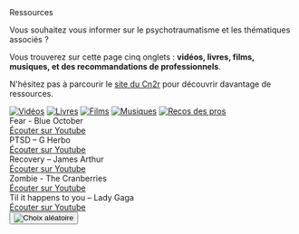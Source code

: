 <div class="banner">
    <div class="title">Ressources</div>
    <div class="intro">
        <p>Vous souhaitez vous informer sur le psychotraumatisme et les thématiques associés ?
        <p>Vous trouverez sur cette page cinq onglets : <b>vidéos, livres, films, musiques, et des recommandations de professionnels</b>.
        <p>N'hésitez pas à parcourir le <a href="https://cn2r.fr" target="_blank">site du Cn2r</a> pour découvrir davantage de ressources.
    </div>
</div>

<div class="tabbar">
    <a href="/videos" title="Vidéos"><img src="{{ ASSET ../assets/ui/video.png }}" alt="Vidéos" /></a>
    <a href="/livres" title="Livres"><img src="{{ ASSET ../assets/ui/book.png }}" alt="Livres" /></a>
    <a href="/films" title="Films"><img src="{{ ASSET ../assets/ui/movie.png }}" alt="Films" /></a>
    <a href="/musiques" class="active" title="Musiques"><img src="{{ ASSET ../assets/ui/music.png }}" alt="Musiques" /></a>
    <a href="/pros" title="Recos des pros"><img src="{{ ASSET ../assets/ui/paper.png }}" alt="Recos des pros" /></a>
</div>

<div class="tab">
    <div class="cardset">
        <div class="card">
            <img src="{{ ASSET ../assets/resources/musique_blueoctober.jpg }}" alt="" />
            <div>
                <div class="reference">Fear - Blue October</div>
                <div class="actions">
                    <a href="https://www.youtube.com/watch?v=Q3b0-i1T8Hk" target="_blank">Écouter sur Youtube</a>
                </div>
            </div>
        </div>
        <div class="card">
            <img src="{{ ASSET ../assets/resources/musique_gherbo.jpg }}" alt="" />
            <div>
                <div class="reference">PTSD – G Herbo</div>
                <div class="actions">
                    <a href="https://www.youtube.com/watch?v=k3-fAXbCa44" target="_blank">Écouter sur Youtube</a>
                </div>
            </div>
        </div>
        <div class="card">
            <img src="{{ ASSET ../assets/resources/musique_jamesarthur.jpg }}" alt="" />
            <div>
                <div class="reference">Recovery – James Arthur</div>
                <div class="actions">
                    <a href="https://www.youtube.com/watch?v=m9DO3zpdWqw" target="_blank">Écouter sur Youtube</a>
                </div>
            </div>
        </div>
        <div class="card">
            <img src="{{ ASSET ../assets/resources/musique_thecranberries.jpg }}" alt="" />
            <div>
                <div class="reference">Zombie - The Cranberries</div>
                <div class="actions">
                    <a href="https://www.youtube.com/watch?v=6Ejga4kJUts" target="_blank">Écouter sur Youtube</a>
                </div>
            </div>
        </div>
        <div class="card">
            <img src="{{ ASSET ../assets/resources/musique_ladygaga.jpg }}" alt="" />
            <div>
                <div class="reference">Til it happens to you – Lady Gaga</div>
                <div class="actions">
                    <a href="https://www.youtube.com/watch?v=ZmWBrN7QV6Y" target="_blank">Écouter sur Youtube</a>
                </div>
            </div>
        </div>
    </div>
    <button id="randomize" onclick="app.randomCard('.cardset')"><img src="{{ ASSET ../assets/ui/dice.webp }}" alt="Choix aléatoire" title="Choix aléatoire" /></button>
</div>

<script>
    let button = document.querySelector('#randomize');
    button.style.display = 'block';
</script>
